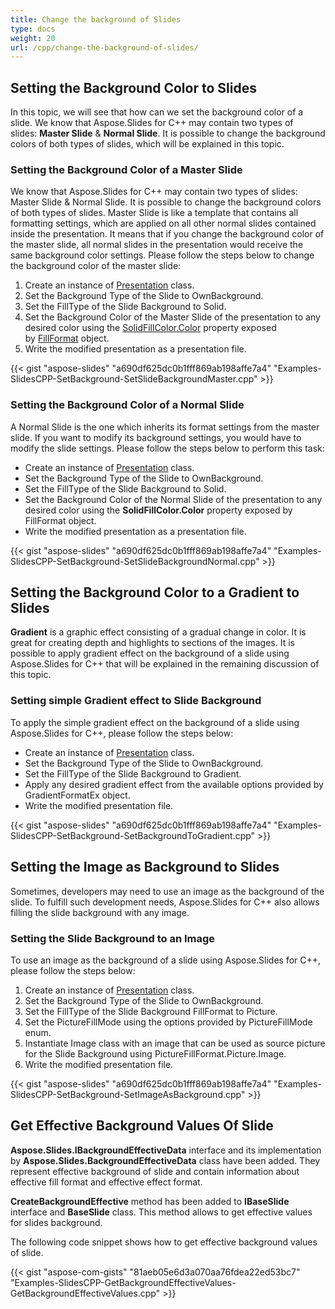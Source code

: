 ```yaml
---
title: Change the background of Slides
type: docs
weight: 20
url: /cpp/change-the-background-of-slides/
---
```


## **Setting the Background Color to Slides**
In this topic, we will see that how can we set the background color of a slide. We know that Aspose.Slides for C++ may contain two types of slides: **Master Slide** & **Normal Slide**. It is possible to change the background colors of both types of slides, which will be explained in this topic.
### **Setting the Background Color of a Master Slide**
We know that Aspose.Slides for C++ may contain two types of slides: Master Slide & Normal Slide. It is possible to change the background colors of both types of slides. Master Slide is like a template that contains all formatting settings, which are applied on all other normal slides contained inside the presentation. It means that if you change the background color of the master slide, all normal slides in the presentation would receive the same background color settings. Please follow the steps below to change the background color of the master slide:

1. Create an instance of [Presentation](http://www.aspose.com/api/net/slides/aspose.slides/presentation) class.
1. Set the Background Type of the Slide to OwnBackground.
1. Set the FillType of the Slide Background to Solid.
1. Set the Background Color of the Master Slide of the presentation to any desired color using the [SolidFillColor.Color](http://www.aspose.com/api/net/slides/aspose.slides/fillformat/properties/solidfillcolor) property exposed by [FillFormat](http://www.aspose.com/api/net/slides/aspose.slides/fillformat/properties/index) object.
1. Write the modified presentation as a presentation file.

{{< gist "aspose-slides" "a690df625dc0b1fff869ab198affe7a4" "Examples-SlidesCPP-SetBackground-SetSlideBackgroundMaster.cpp" >}}
### **Setting the Background Color of a Normal Slide**
A Normal Slide is the one which inherits its format settings from the master slide. If you want to modify its background settings, you would have to modify the slide settings. Please follow the steps below to perform this task:

- Create an instance of [Presentation](http://www.aspose.com/api/net/slides/aspose.slides/presentation) class.
- Set the Background Type of the Slide to OwnBackground.
- Set the FillType of the Slide Background to Solid.
- Set the Background Color of the Normal Slide of the presentation to any desired color using the **SolidFillColor.Color** property exposed by FillFormat object.
- Write the modified presentation as a presentation file.

{{< gist "aspose-slides" "a690df625dc0b1fff869ab198affe7a4" "Examples-SlidesCPP-SetBackground-SetSlideBackgroundNormal.cpp" >}}
## **Setting the Background Color to a Gradient to Slides**
**Gradient** is a graphic effect consisting of a gradual change in color. It is great for creating depth and highlights to sections of the images. It is possible to apply gradient effect on the background of a slide using Aspose.Slides for C++ that will be explained in the remaining discussion of this topic.
### **Setting simple Gradient effect to Slide Background**
To apply the simple gradient effect on the background of a slide using Aspose.Slides for C++, please follow the steps below:

- Create an instance of [Presentation](http://www.aspose.com/api/net/slides/aspose.slides/presentation) class.
- Set the Background Type of the Slide to OwnBackground.
- Set the FillType of the Slide Background to Gradient.
- Apply any desired gradient effect from the available options provided by GradientFormatEx object.
- Write the modified presentation file.

{{< gist "aspose-slides" "a690df625dc0b1fff869ab198affe7a4" "Examples-SlidesCPP-SetBackground-SetBackgroundToGradient.cpp" >}}
## **Setting the Image as Background to Slides**
Sometimes, developers may need to use an image as the background of the slide. To fulfill such development needs, Aspose.Slides for C++ also allows filling the slide background with any image.
### **Setting the Slide Background to an Image**
To use an image as the background of a slide using Aspose.Slides for C++, please follow the steps below:

1. Create an instance of [Presentation](http://www.aspose.com/api/net/slides/aspose.slides/presentation) class.
1. Set the Background Type of the Slide to OwnBackground.
1. Set the FillType of the Slide Background FillFormat to Picture.
1. Set the PictureFillMode using the options provided by PictureFillMode enum.
1. Instantiate Image class with an image that can be used as source picture for the Slide Background using PictureFillFormat.Picture.Image.
1. Write the modified presentation file.

{{< gist "aspose-slides" "a690df625dc0b1fff869ab198affe7a4" "Examples-SlidesCPP-SetBackground-SetImageAsBackground.cpp" >}}
## **Get Effective Background Values Of Slide**
**Aspose.Slides.IBackgroundEffectiveData** interface and its implementation by **Aspose.Slides.BackgroundEffectiveData** class have been added. They represent effective background of slide and contain information about effective fill format and effective effect format.

**CreateBackgroundEffective** method has been added to **IBaseSlide** interface and **BaseSlide** class. This method allows to get effective values for slides background.

The following code snippet shows how to get effective background values of slide.

{{< gist "aspose-com-gists" "81aeb05e6d3a070aa76fdea22ed53bc7" "Examples-SlidesCPP-GetBackgroundEffectiveValues-GetBackgroundEffectiveValues.cpp" >}}
